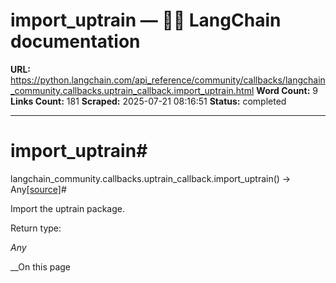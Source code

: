# import_uptrain — 🦜🔗 LangChain  documentation

**URL:** https://python.langchain.com/api_reference/community/callbacks/langchain_community.callbacks.uptrain_callback.import_uptrain.html
**Word Count:** 9
**Links Count:** 181
**Scraped:** 2025-07-21 08:16:51
**Status:** completed

---

# import\_uptrain\#

langchain\_community.callbacks.uptrain\_callback.import\_uptrain\(\) → Any[\[source\]](https://python.langchain.com/api_reference/_modules/langchain_community/callbacks/uptrain_callback.html#import_uptrain)\#     

Import the uptrain package.

Return type:     

_Any_

__On this page